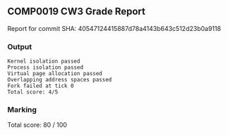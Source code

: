 ## COMP0019 CW3 Grade Report
Report for commit SHA: 40547124415887d78a4143b643c512d23b0a9118

### Output


    Kernel isolation passed
    Process isolation passed
    Virtual page allocation passed
    Overlapping address spaces passed
    Fork failed at tick 0
    Total score: 4/5
    


### Marking

Total score: 80 / 100

